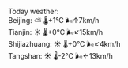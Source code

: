 Today weather:  
Beijing: ⛅️  🌡️+1°C 🌬️↑7km/h  
Tianjin: ☀️ 🌡️+0°C 🌬️↙15km/h  
Shijiazhuang: ☀️ 🌡️+0°C 🌬️↙4km/h  
Tangshan: ☀️ 🌡️-2°C 🌬️←13km/h  
